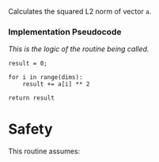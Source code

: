 Calculates the squared L2 norm of vector `a`.

### Implementation Pseudocode

_This is the logic of the routine being called._

```ignore
result = 0;

for i in range(dims):
    result += a[i] ** 2

return result
```

# Safety

This routine assumes: